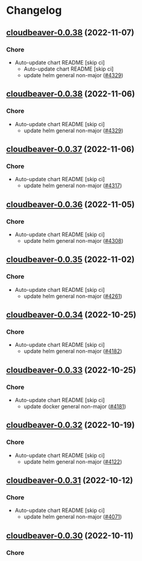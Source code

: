 # Changelog



## [cloudbeaver-0.0.38](https://github.com/truecharts/charts/compare/cloudbeaver-0.0.37...cloudbeaver-0.0.38) (2022-11-07)

### Chore

- Auto-update chart README [skip ci]
  - Auto-update chart README [skip ci]
  - update helm general non-major ([#4329](https://github.com/truecharts/charts/issues/4329))




## [cloudbeaver-0.0.38](https://github.com/truecharts/charts/compare/cloudbeaver-0.0.37...cloudbeaver-0.0.38) (2022-11-06)

### Chore

- Auto-update chart README [skip ci]
  - update helm general non-major ([#4329](https://github.com/truecharts/charts/issues/4329))




## [cloudbeaver-0.0.37](https://github.com/truecharts/charts/compare/cloudbeaver-0.0.36...cloudbeaver-0.0.37) (2022-11-06)

### Chore

- Auto-update chart README [skip ci]
  - update helm general non-major ([#4317](https://github.com/truecharts/charts/issues/4317))




## [cloudbeaver-0.0.36](https://github.com/truecharts/charts/compare/cloudbeaver-0.0.35...cloudbeaver-0.0.36) (2022-11-05)

### Chore

- Auto-update chart README [skip ci]
  - update helm general non-major ([#4308](https://github.com/truecharts/charts/issues/4308))




## [cloudbeaver-0.0.35](https://github.com/truecharts/charts/compare/cloudbeaver-0.0.34...cloudbeaver-0.0.35) (2022-11-02)

### Chore

- Auto-update chart README [skip ci]
  - update helm general non-major ([#4261](https://github.com/truecharts/charts/issues/4261))




## [cloudbeaver-0.0.34](https://github.com/truecharts/charts/compare/cloudbeaver-0.0.33...cloudbeaver-0.0.34) (2022-10-25)

### Chore

- Auto-update chart README [skip ci]
  - update helm general non-major ([#4182](https://github.com/truecharts/charts/issues/4182))




## [cloudbeaver-0.0.33](https://github.com/truecharts/charts/compare/cloudbeaver-0.0.32...cloudbeaver-0.0.33) (2022-10-25)

### Chore

- Auto-update chart README [skip ci]
  - update docker general non-major ([#4181](https://github.com/truecharts/charts/issues/4181))




## [cloudbeaver-0.0.32](https://github.com/truecharts/charts/compare/cloudbeaver-0.0.31...cloudbeaver-0.0.32) (2022-10-19)

### Chore

- Auto-update chart README [skip ci]
  - update helm general non-major ([#4122](https://github.com/truecharts/charts/issues/4122))




## [cloudbeaver-0.0.31](https://github.com/truecharts/charts/compare/cloudbeaver-0.0.30...cloudbeaver-0.0.31) (2022-10-12)

### Chore

- Auto-update chart README [skip ci]
  - update helm general non-major ([#4071](https://github.com/truecharts/charts/issues/4071))




## [cloudbeaver-0.0.30](https://github.com/truecharts/charts/compare/cloudbeaver-0.0.29...cloudbeaver-0.0.30) (2022-10-11)

### Chore

